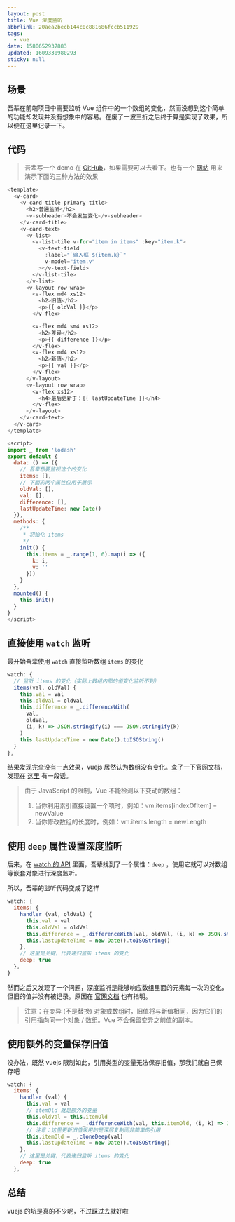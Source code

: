 ```yaml
---
layout: post
title: Vue 深度监听
abbrlink: 20aea2becb144c0c881686fccb511929
tags:
  - vue
date: 1580652937883
updated: 1609330980293
sticky: null
---
```


## 场景

吾辈在前端项目中需要监听 Vue 组件中的一个数组的变化，然而没想到这个简单的功能却发现并没有想象中的容易。在废了一波三折之后终于算是实现了效果，所以便在这里记录一下。

## 代码

> 吾辈写一个 demo 在 [GitHub](https://github.com/rxliuli/vue-deep-monitoring)，如果需要可以去看下。也有一个 [网站](https://vue-deep-monitoring.rxliuli.com/) 用来演示下面的三种方法的效果

```js
<template>
  <v-card>
    <v-card-title primary-title>
      <h2>普通监听</h2>
      <v-subheader>不会发生变化</v-subheader>
    </v-card-title>
    <v-card-text>
      <v-list>
        <v-list-tile v-for="item in items" :key="item.k">
          <v-text-field
            :label="`输入框 ${item.k}`"
            v-model="item.v"
          ></v-text-field>
        </v-list-tile>
      </v-list>
      <v-layout row wrap>
        <v-flex md4 xs12>
          <h2>旧值</h2>
          <p>{{ oldVal }}</p>
        </v-flex>

        <v-flex md4 sm4 xs12>
          <h2>差异</h2>
          <p>{{ difference }}</p>
        </v-flex>
        <v-flex md4 xs12>
          <h2>新值</h2>
          <p>{{ val }}</p>
        </v-flex>
      </v-layout>
      <v-layout row wrap>
        <v-flex xs12>
          <h4>最后更新于：{{ lastUpdateTime }}</h4>
        </v-flex>
      </v-layout>
    </v-card-text>
  </v-card>
</template>

<script>
import _ from 'lodash'
export default {
  data: () => ({
    // 吾辈想要监视这个的变化
    items: [],
    // 下面的两个属性仅用于展示
    oldVal: [],
    val: [],
    difference: [],
    lastUpdateTime: new Date()
  }),
  methods: {
    /**
     * 初始化 items
     */
    init() {
      this.items = _.range(1, 6).map(i => ({
        k: i,
        v: ''
      }))
    }
  },
  mounted() {
    this.init()
  }
}
</script>
```

## 直接使用 `watch` 监听

最开始吾辈使用 `watch` 直接监听数组 `items` 的变化

```js
watch: {
  // 监听 items 的变化（实际上数组内部的值变化监听不到）
  items(val, oldVal) {
    this.val = val
    this.oldVal = oldVal
    this.difference = _.differenceWith(
      val,
      oldVal,
      (i, k) => JSON.stringify(i) === JSON.stringify(k)
    )
    this.lastUpdateTime = new Date().toISOString()
  }
},
```

结果发现完全没有一点效果，vuejs 居然认为数组没有变化。查了一下官网文档，发现在 [这里](https://cn.vuejs.org/v2/guide/list.html#%E6%B3%A8%E6%84%8F%E4%BA%8B%E9%A1%B9) 有一段话。

> 由于 JavaScript 的限制，Vue 不能检测以下变动的数组：
>
> 1.  当你利用索引直接设置一个项时，例如：vm.items\[indexOfItem] = newValue
> 1.  当你修改数组的长度时，例如：vm.items.length = newLength

## 使用 `deep` 属性设置深度监听

后来，在 [watch 的 API](https://cn.vuejs.org/v2/api/#watch) 里面，吾辈找到了一个属性：`deep` ，使用它就可以对数组等嵌套对象进行深度监听。

所以，吾辈的监听代码变成了这样

```js
watch: {
  items: {
    handler (val, oldVal) {
      this.val = val
      this.oldVal = oldVal
      this.difference = _.differenceWith(val, oldVal, (i, k) => JSON.stringify(i) === JSON.stringify(k))
      this.lastUpdateTime = new Date().toISOString()
    },
    // 这里是关键，代表递归监听 items 的变化
    deep: true
  },
}
```

然而之后又发现了一个问题，深度监听是能够响应数组里面的元素每一次的变化，但旧的值并没有被记录。原因在 [官网文档](https://cn.vuejs.org/v2/api/#vm-watch) 也有指明。

> 注意：在变异 (不是替换) 对象或数组时，旧值将与新值相同，因为它们的引用指向同一个对象 / 数组。Vue 不会保留变异之前值的副本。

## 使用额外的变量保存旧值

没办法，既然 vuejs 限制如此，引用类型的变量无法保存旧值，那我们就自己保存吧

```js
watch: {
  items: {
    handler (val) {
      this.val = val
      // itemOld 就是额外的变量
      this.oldVal = this.itemOld
      this.difference = _.differenceWith(val, this.itemOld, (i, k) => JSON.stringify(i) === JSON.stringify(k))
      // 注意：这里更新旧值采用的是深层复制而非简单的引用
      this.itemOld = _.cloneDeep(val)
      this.lastUpdateTime = new Date().toISOString()
    },
    // 这里是关键，代表递归监听 items 的变化
    deep: true
  },
```

## 总结

vuejs 的坑是真的不少呢，不过踩过去就好啦
